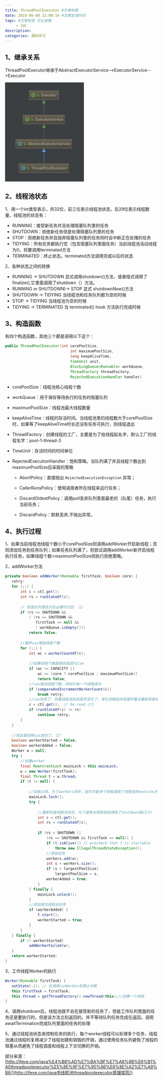 ```yaml
---
title: ThreadPoolExecutor #文章标题
date: 2019-06-08 22:00:14 #文章生成时间
tags: #文章标签 可以省略
     - JUC
description: 
categories: 源码学习
---
```

## 1、继承关系

ThreadPoolExecutor继承于AbstractExecutorService\-\-\>ExecutorService\-\-\>Executor

![](ThreadPoolExecutor\Image.png)
## 2、线程池状态

1、用一个int类型表示，共32位，前三位表示线程池状态，后29位表示线程数量，线程池的状态有：

* RUNNING：接受新任务并且处理阻塞队列里的任务
* SHUTDOWN：拒绝新任务但是处理阻塞队列里的任务
* STOP：拒绝新任务并且抛弃阻塞队列里的任务同时会中断正在处理的任务
* TIDYING：所有任务都执行完（包含阻塞队列里面任务）当前线程池活动线程为0，将要调用terminated方法
* TERMINATED：终止状态。terminated方法调用完成以后的状态

2、各种状态之间的转换

* RUNNING \-\> SHUTDOWN
显式调用shutdown\(\)方法，或者隐式调用了finalize\(\),它里面调用了shutdown（）方法。
* RUNNING or SHUTDOWN\)\-\> STOP
显式 shutdownNow\(\)方法
* SHUTDOWN \-\> TIDYING
当线程池和任务队列都为空的时候
* STOP \-\> TIDYING
当线程池为空的时候
* TIDYING \-\> TERMINATED
当 terminated\(\) hook 方法执行完成时候

## 3、构造函数

有四个构造函数，其他三个都是调用以下这个：

```java
public ThreadPoolExecutor(int corePoolSize,
                              int maximumPoolSize,
                              long keepAliveTime,
                              TimeUnit unit,
                              BlockingQueue<Runnable> workQueue,
                              ThreadFactory threadFactory,
                              RejectedExecutionHandler handler) 
```
* corePoolSize：线程池核心线程个数
* workQueue：用于保存等待执行的任务的阻塞队列
* maximunPoolSize：线程池最大线程数量
* keepAliveTime：线程的存活时间。当线程池里的线程数大于corePoolSize时，如果等了keepAliveTime时长还没有任务可执行，则线程退出
* ThreadFactory：创建线程的工厂，主要是为了给线程起名字，默认工厂的线程名字：pool\-1\-thread\-3
* TimeUnit：存活时间的时间单位
* RejectedExecutionHandler：饱和策略，当队列满了并且线程个数达到maximunPoolSize后采取的策略

   * AbortPolicy：直接抛出 `RejectedExecutionException` 异常；

   * CallerRunsPolicy：使用调用者所在线程来运行任务；

   * DiscardOldestPolicy：调用poll丢弃队列里面最老的（队尾）任务，执行当前任务；

   * DiscardPolicy：默默丢弃,不抛出异常。

## 4、执行过程

1、如果当前线程池线程个数小于corePoolSize则调用addWorker开启新线程；否则添加任务到任务队列；如果任务队列满了，则尝试调用addWorker新开启线程执行任务，如果线程个数\>maximumPoolSize则执行拒绝策略。

2、addWorker方法

```java
private boolean addWorker(Runnable firstTask, boolean core) {
   retry:
   for (;;) {
       int c = ctl.get();
       int rs = runStateOf(c);

       // 检查队列是否只在必要时为空.（1）
       if (rs >= SHUTDOWN &&
           ! (rs == SHUTDOWN &&
              firstTask == null &&
              ! workQueue.isEmpty()))
           return false;

       //循环cas增加线程个数
       for (;;) {
           int wc = workerCountOf(c);

           //如果线程个数超限则返回false
           if (wc >= CAPACITY ||
               wc >= (core ? corePoolSize : maximumPoolSize))
               return false;
           //cas增加线程个数，同时只有一个线程成功
           if (compareAndIncrementWorkerCount(c))
               break retry;
           //cas失败了，则看线程池状态是否变化了，变化则跳到外层循环重试重新获取线程池状态，否者内层循环重新cas。
           c = ctl.get();  // Re-read ctl
           if (runStateOf(c) != rs)
               continue retry;
       }
   }

   //到这里说明cas成功了，（2）
   boolean workerStarted = false;
   boolean workerAdded = false;
   Worker w = null;
   try {
       //创建worker
       final ReentrantLock mainLock = this.mainLock;
       w = new Worker(firstTask);
       final Thread t = w.thread;
       if (t != null) {

           //加独占锁，为了workers同步，因为可能多个线程调用了线程池的execute方法。
           mainLock.lock();
           try {
               
               //重新检查线程池状态，为了避免在获取锁前调用了shutdown接口(3)
               int c = ctl.get();
               int rs = runStateOf(c);

               if (rs < SHUTDOWN ||
                   (rs == SHUTDOWN && firstTask == null)) {
                   if (t.isAlive()) // precheck that t is startable
                       throw new IllegalThreadStateException();
                   //添加任务
                   workers.add(w);
                   int s = workers.size();
                   if (s > largestPoolSize)
                       largestPoolSize = s;
                   workerAdded = true;
               }
           } finally {
               mainLock.unlock();
           }
           //添加成功则启动任务
           if (workerAdded) {
               t.start();
               workerStarted = true;
           }
       }
   } finally {
       if (! workerStarted)
           addWorkerFailed(w);
   }
   return workerStarted;
}
```
3、工作线程Worker的执行

```java
Worker(Runnable firstTask) {
   setState(-1); // 在调用runWorker前禁止中断
   this.firstTask = firstTask;
   this.thread = getThreadFactory().newThread(this);//创建一个线程
}
```
4、调用shutdown后，线程池就不会在接受新的任务了，但是工作队列里面的任务还是要执行的，但是该方法立刻返回的，并不等待队列任务完成在返回。调用awaitTermination完成队列里面的任务的处理

5、通过线程池状态来控制任务的执行，每个worker线程可以处理多个任务，线程池通过线程的复用减少了线程创建和销毁的开销，通过使用任务队列避免了线程的阻塞从而避免了线程调度和线程上下文切换的开销。


部分来源：[http://ifeve.com/java%E4%B8%AD%E7%BA%BF%E7%A8%8B%E6%B1%A0threadpoolexecutor%E5%8E%9F%E7%90%86%E6%8E%A2%E7%A9%B6/](http://ifeve.com/java中线程池threadpoolexecutor原理探究/)



